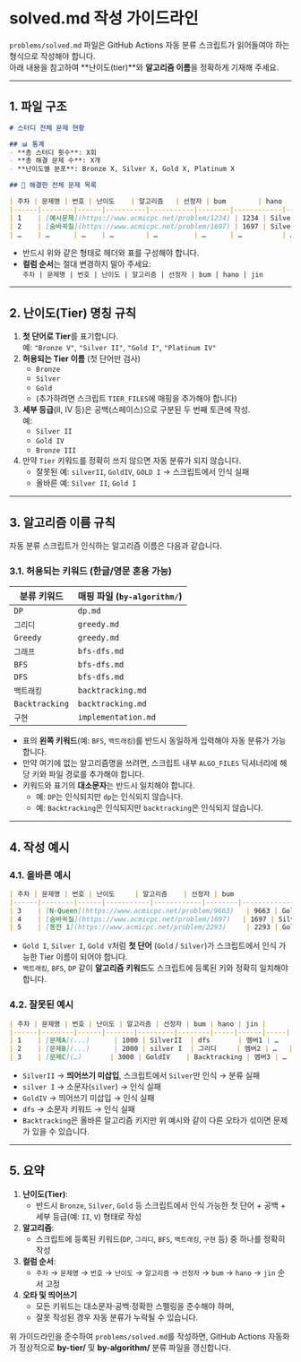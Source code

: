 
# solved.md 작성 가이드라인

`problems/solved.md` 파일은 GitHub Actions 자동 분류 스크립트가 읽어들여야 하는 형식으로 작성해야 합니다.  
아래 내용을 참고하여 **난이도(tier)**와 **알고리즘 이름**을 정확하게 기재해 주세요.

---

## 1. 파일 구조

```markdown
# 스터디 전체 문제 현황

## 📊 통계
- **총 스터디 횟수**: X회
- **총 해결 문제 수**: X개
- **난이도별 분포**: Bronze X, Silver X, Gold X, Platinum X

## 📑 해결한 전체 문제 목록

| 주차 | 문제명 | 번호 | 난이도    | 알고리즘   | 선정자 | bum        | hano       | jin        |
|------|--------|------|----------|-----------|--------|------------|------------|------------|
| 1    | [예시문제](https://www.acmicpc.net/problem/1234) | 1234 | Silver II | DP        | 멤버1 | https://… | https://… | https://… |
| 2    | [숨바꼭질](https://www.acmicpc.net/problem/1697) | 1697 | Silver I  | BFS       | 멤버2 | https://… | https://… | https://… |
| …    | …      | …    | …        | …         | …      | …          | …          | …          |
```

- 반드시 위와 같은 형태로 헤더와 표를 구성해야 합니다.
- **컬럼 순서**는 절대 변경하지 말아 주세요:  
  `주차 | 문제명 | 번호 | 난이도 | 알고리즘 | 선정자 | bum | hano | jin`

---

## 2. 난이도(Tier) 명칭 규칙

1. **첫 단어로 Tier**를 표기합니다.  
   예: `"Bronze V"`, `"Silver II"`, `"Gold I"`, `"Platinum IV"`  
2. **허용되는 Tier 이름** (첫 단어만 검사)  
   - `Bronze`  
   - `Silver`  
   - `Gold`  
   - (추가하려면 스크립트 `TIER_FILES`에 매핑을 추가해야 합니다)  
3. **세부 등급**(II, IV 등)은 공백(스페이스)으로 구분된 두 번째 토큰에 작성.  
   예:  
   - `Silver II`  
   - `Gold IV`  
   - `Bronze III`  
4. 만약 `Tier` 키워드를 정확히 쓰지 않으면 자동 분류가 되지 않습니다.  
   - 잘못된 예: `silverII`, `GoldIV`, `GOLD I` → 스크립트에서 인식 실패  
   - 올바른 예: `Silver II`, `Gold I`

---

## 3. 알고리즘 이름 규칙

자동 분류 스크립트가 인식하는 알고리즘 이름은 다음과 같습니다.  
### 3.1. 허용되는 키워드 (한글/영문 혼용 가능)
| 분류 키워드      | 매핑 파일 (`by-algorithm/`)         |
|------------------|--------------------------------------|
| `DP`             | `dp.md`                              |
| `그리디`         | `greedy.md`                          |
| `Greedy`         | `greedy.md`                          |
| `그래프`         | `bfs-dfs.md`                         |
| `BFS`            | `bfs-dfs.md`                         |
| `DFS`            | `bfs-dfs.md`                         |
| `백트래킹`       | `backtracking.md`                    |
| `Backtracking`   | `backtracking.md`                    |
| `구현`           | `implementation.md`                  |

- 표의 **왼쪽 키워드**(예: `BFS`, `백트래킹`)를 반드시 동일하게 입력해야 자동 분류가 가능합니다.
- 만약 여기에 없는 알고리즘명을 쓰려면, 스크립트 내부 `ALGO_FILES` 딕셔너리에 해당 키와 파일 경로를 추가해야 합니다.
- 키워드와 표기의 **대소문자**는 반드시 일치해야 합니다.  
  - 예: `DP`는 인식되지만 `dp`는 인식되지 않습니다.  
  - 예: `Backtracking`은 인식되지만 `backtracking`은 인식되지 않습니다.

---

## 4. 작성 예시

### 4.1. 올바른 예시

```markdown
| 주차 | 문제명 | 번호 | 난이도     | 알고리즘    | 선정자 | bum                              | hano                             | jin                              |
|------|--------|------|-----------|------------|--------|----------------------------------|----------------------------------|----------------------------------|
| 3    | [N-Queen](https://www.acmicpc.net/problem/9663)   | 9663 | Gold I    | 백트래킹    | 멤버3 | https://github.com/…/9663_bum    | https://github.com/…/9663_hano   | https://github.com/…/9663_jin    |
| 4    | [숨바꼭질](https://www.acmicpc.net/problem/1697)   | 1697 | Silver I  | BFS        | 멤버2 | https://github.com/…/1697_bum    | https://github.com/…/1697_hano   | https://github.com/…/1697_jin    |
| 5    | [동전 1](https://www.acmicpc.net/problem/2293)     | 2293 | Gold V    | DP         | 멤버1 | https://github.com/…/2293_bum    | https://github.com/…/2293_hano   | https://github.com/…/2293_jin    |
```

- `Gold I`, `Silver I`, `Gold V`처럼 **첫 단어** (`Gold` / `Silver`)가 스크립트에서 인식 가능한 Tier 이름이 되어야 합니다.
- `백트래킹`, `BFS`, `DP` 같이 **알고리즘 키워드**도 스크립트에 등록된 키와 정확히 일치해야 합니다.

### 4.2. 잘못된 예시

```markdown
| 주차 | 문제명 | 번호 | 난이도 | 알고리즘 | 선정자 | bum | hano | jin |
|------|--------|------|-------|---------|--------|-----|------|-----|
| 1    | [문제A](...)      | 1000 | SilverII  | dfs       | 멤버1 | …   | …    | …   |
| 2    | [문제B](...)      | 2000 | silver I  | 그리디     | 멤버2 | …   | …    | …   |
| 3    | [문제C](…)       | 3000 | GoldIV    | Backtracking | 멤버3 | …   | …    | …   |
```

- `SilverII` → **띄어쓰기 미삽입**, 스크립트에서 `Silver`만 인식 → 분류 실패  
- `silver I` → 소문자(`silver`) → 인식 실패  
- `GoldIV` → 띄어쓰기 미삽입 → 인식 실패  
- `dfs` → 소문자 키워드 → 인식 실패  
- `Backtracking`은 올바른 알고리즘 키지만 위 예시와 같이 다른 오타가 섞이면 문제가 있을 수 있습니다.

---

## 5. 요약

1. **난이도(Tier)**:  
   - 반드시 `Bronze`, `Silver`, `Gold` 등 스크립트에서 인식 가능한 첫 단어 + 공백 + 세부 등급(예: `II`, `V`) 형태로 작성  
2. **알고리즘**:  
   - 스크립트에 등록된 키워드(`DP`, `그리디`, `BFS`, `백트래킹`, `구현` 등) 중 하나를 정확히 작성  
3. **컬럼 순서**:  
   - `주차` → `문제명` → `번호` → `난이도` → `알고리즘` → `선정자` → `bum` → `hano` → `jin` 순서 고정  
4. **오타 및 띄어쓰기**  
   - 모든 키워드는 대소문자·공백·정확한 스펠링을 준수해야 하며,  
   - 잘못 작성된 경우 자동 분류가 누락될 수 있습니다.

위 가이드라인을 준수하여 `problems/solved.md`를 작성하면, GitHub Actions 자동화가 정상적으로 **by-tier/** 및 **by-algorithm/** 분류 파일을 갱신합니다.
